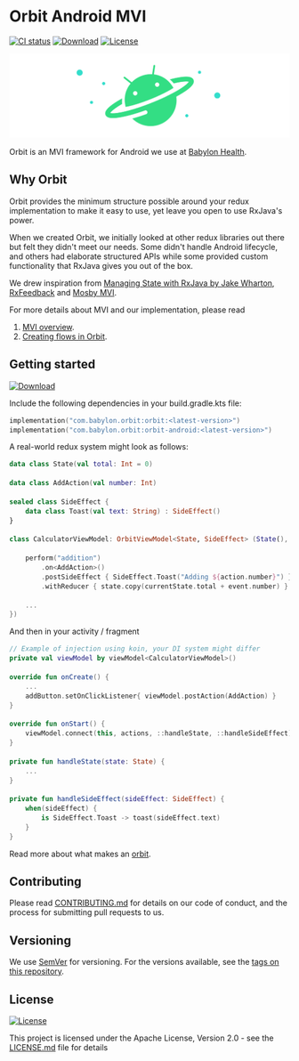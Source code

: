 # Orbit Android MVI

[![CI status](https://github.com/babylonhealth/orbit-android-mvi/workflows/Android%20CI/badge.svg)](https://github.com/babylonhealth/orbit-android-mvi/actions)
[![Download](https://api.bintray.com/packages/babylonpartners/maven/orbit/images/download.svg)](https://bintray.com/babylonpartners/maven/orbit/_latestVersion)
[![License](https://img.shields.io/badge/License-Apache%202.0-blue.svg)](LICENSE.md)

![Logo](images/logo.png)

Orbit is an MVI framework for Android we use at [Babylon Health](https://www.babylonhealth.com).

## Why Orbit

Orbit provides the minimum structure possible around your redux implementation
to make it easy to use, yet leave you open to use RxJava's power.

When we created Orbit, we initially looked at other redux libraries out there
but felt they didn't meet our needs. Some didn't handle Android lifecycle, and
others had elaborate structured APIs while some provided custom functionality
that RxJava gives you out of the box.

We drew inspiration from [Managing State with RxJava by Jake Wharton](https://www.reddit.com/r/androiddev/comments/656ter/managing_state_with_rxjava_by_jake_wharton/),
[RxFeedback](https://github.com/NoTests/RxFeedback.kt) and [Mosby MVI](https://github.com/sockeqwe/mosby).

For more details about MVI and our implementation, please read

1. [MVI overview](docs/overview.md).
1. [Creating flows in Orbit](docs/orbits.md).

## Getting started

[![Download](https://api.bintray.com/packages/babylonpartners/maven/orbit/images/download.svg)](https://bintray.com/babylonpartners/maven/orbit/_latestVersion)

Include the following dependencies in your build.gradle.kts file:

```kotlin
implementation("com.babylon.orbit:orbit:<latest-version>")
implementation("com.babylon.orbit:orbit-android:<latest-version>")
```

A real-world redux system might look as follows:

``` kotlin
data class State(val total: Int = 0)

data class AddAction(val number: Int)

sealed class SideEffect {
    data class Toast(val text: String) : SideEffect()
}

class CalculatorViewModel: OrbitViewModel<State, SideEffect> (State(), {

    perform("addition")
        .on<AddAction>()
        .postSideEffect { SideEffect.Toast("Adding ${action.number}") }
        .withReducer { state.copy(currentState.total + event.number) }

    ...
})
```

And then in your activity / fragment

``` kotlin
// Example of injection using koin, your DI system might differ
private val viewModel by viewModel<CalculatorViewModel>()

override fun onCreate() {
    ...
    addButton.setOnClickListener{ viewModel.postAction(AddAction) }
}

override fun onStart() {
    viewModel.connect(this, actions, ::handleState, ::handleSideEffect)
}

private fun handleState(state: State) {
    ...
}

private fun handleSideEffect(sideEffect: SideEffect) {
    when(sideEffect) {
        is SideEffect.Toast -> toast(sideEffect.text)
    }
}
```

Read more about what makes an [orbit](docs/orbits.md).

## Contributing

Please read [CONTRIBUTING.md](CONTRIBUTING.md)
for details on our code of conduct, and the process for submitting pull
requests to us.

## Versioning

We use [SemVer](http://semver.org/) for versioning. For the versions
available, see the [tags on this repository](https://github.com/babylonhealth/orbit-android-mvi/tags).

## License

[![License](https://img.shields.io/badge/License-Apache%202.0-blue.svg)](LICENSE.md)

This project is licensed under the Apache License, Version 2.0 - see the
[LICENSE.md](LICENSE.md) file for details
